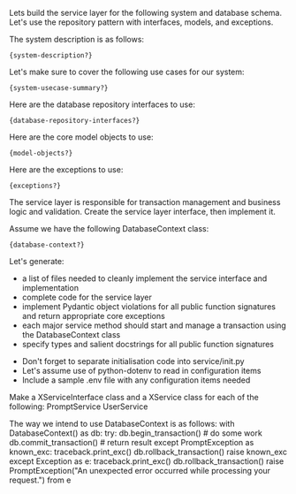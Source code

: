 Lets build the service layer for the following system and database schema.
Let's use the repository pattern with interfaces, models, and exceptions.

The system description is as follows:
```
{system-description?}
```

Let's make sure to cover the following use cases for our system:
```
{system-usecase-summary?}
```

Here are the database repository interfaces to use:
```
{database-repository-interfaces?}
```

Here are the core model objects to use:
```
{model-objects?}
```

Here are the exceptions to use:
```
{exceptions?}
```

The service layer is responsible for transaction management and business logic and validation.
Create the service layer interface, then implement it.

Assume we have the following DatabaseContext class:
```
{database-context?}

```

Let's generate:
* a list of files needed to cleanly implement the service interface and implementation
* complete code for the service layer
* implement Pydantic object violations for all public function signatures and return appropriate core exceptions
* each major service method should start and manage a transaction using the DatabaseContext class
* specify types and salient docstrings for all public function signatures
- Don't forget to separate initialisation code into service/init.py
- Let's assume use of python-dotenv to read in configuration items
- Include a sample .env file with any configuration items needed

Make a XServiceInterface class and a XService class for each of the following:
PromptService
UserService

The way we intend to use DatabaseContext is as follows:
 with DatabaseContext() as db:
            try:
                db.begin_transaction()
                # do some work
                db.commit_transaction()
                # return result
            except PromptException as known_exc:
                traceback.print_exc()
                db.rollback_transaction()
                raise known_exc
            except Exception as e:
                traceback.print_exc()
                db.rollback_transaction()
                raise PromptException("An unexpected error occurred while processing your request.") from e

```